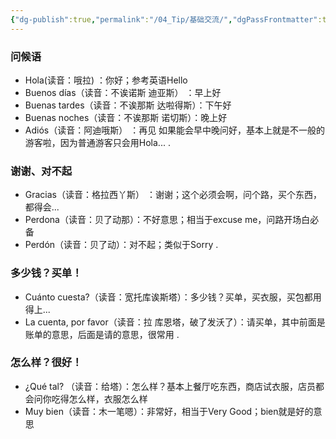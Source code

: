 ```yaml
---
{"dg-publish":true,"permalink":"/04_Tip/基础交流/","dgPassFrontmatter":true}
---
```


### 问候语
* Hola(读音：哦拉) ：你好；参考英语Hello
* Buenos días（读音：不诶诺斯 迪亚斯） ：早上好
* Buenas tardes（读音：不诶那斯 达啦得斯）：下午好
* Buenas noches（读音：不诶那斯 诺切斯）：晚上好
* Adiós（读音：阿迪哦斯） ：再见
如果能会早中晚问好，基本上就是不一般的游客啦，因为普通游客只会用Hola...
.
### 谢谢、对不起
* Gracias（读音：格拉西丫斯） ：谢谢；这个必须会啊，问个路，买个东西，都得会...
* Perdona（读音：贝了动那）：不好意思；相当于excuse me，问路开场白必备
* Perdón（读音：贝了动）：对不起；类似于Sorry
.
### 多少钱？买单！
* Cuánto cuesta?（读音：宽托库诶斯塔）：多少钱？买单，买衣服，买包都用得上...
* La cuenta, por favor（读音：拉 库恩塔，破了发沃了）：请买单，其中前面是账单的意思，后面是请的意思，很常用
.
###  怎么样？很好！
* ¿Qué tal? （读音：给塔）：怎么样？基本上餐厅吃东西，商店试衣服，店员都会问你吃得怎么样，衣服怎么样
* Muy bien（读音：木一笔嗯）：非常好，相当于Very Good；bien就是好的意思